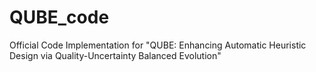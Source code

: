 # QUBE_code
Official Code Implementation for "QUBE: Enhancing Automatic Heuristic Design via Quality-Uncertainty Balanced Evolution"
